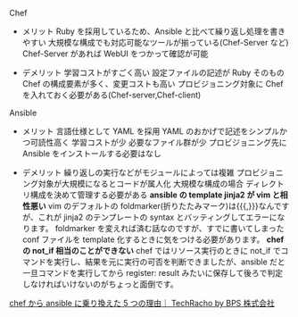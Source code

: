 Chef

- メリット
  Ruby を採用しているため、Ansible と比べて繰り返し処理を書きやすい
  大規模な構成でも対応可能なツールが揃っている(Chef-Server など)
  Chef-Server があれば WebUI をつかって確認が可能

- デメリット
  学習コストがすごく高い
  設定ファイルの記述が Ruby そのもの
  Chef の構成要素が多く、変更コストも高い
  プロビジョニング対象に Chef を入れておく必要がある(Chef-server,Chef-client)

Ansible

- メリット
  言語仕様として YAML を採用
  YAML のおかげで記述をシンプルかつ可読性高く
  学習コストが少
  必要なファイル群が少
  プロビジョニング先に Ansible をインストールする必要はなし

- デメリット
  繰り返しの実行などがモジュールによっては複雑
  プロビジョニング対象が大規模になるとコードが属人化
  大規模な構成の場合 ディレクトリ構成を決めて管理する必要がある
  **ansible の template jinja2 が vim と相性悪い**
  vim のデフォルトの foldmarker(折りたたみマーク)は{{{,}}}なんですが、これが jinja2 のテンプレートの syntax とバッティングしてエラーになります。
  foldmarker を変えれば済む話なのですが、すでに書いてしまった conf ファイルを template 化するときに気をつける必要があります。
  **chef の not_if 相当のことができない**
  chef ではリソース実行のときに not_if でコマンドを実行し、結果を元に実行の可否を判断できましたが、ansible だと一旦コマンドを実行してから register: result みたいに保存して後ろで判定しなければいけないのがちょっと面倒です。

[chef から ansible に乗り換えた 5 つの理由｜ TechRacho by BPS 株式会社](https://techracho.bpsinc.jp/yamasita-taisuke/2014_05_29/17567)

